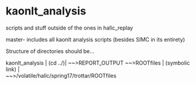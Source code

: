 # kaonlt_analysis
scripts and stuff outside of the ones in hallc_replay

master- includes all kaonlt analysis scripts (besides SIMC in its entirety)

Structure of directories should be...

kaonlt_analysis
	|
(cd ../)|
	~~>REPORT_OUTPUT 
	~~>ROOTfiles
		|
(symbolic link)	|	
		~~>/volatile/hallc/spring17/trottar/ROOTfiles
